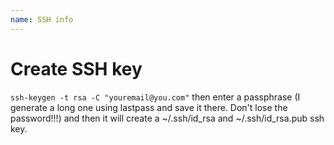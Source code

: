 ```yaml
---
name: SSH info
---
```


# Create SSH key

`ssh-keygen -t rsa -C "youremail@you.com"` then enter a passphrase (I generate a long one using lastpass and save it there. Don't lose the password!!!) and then it will create a ~/.ssh/id_rsa and ~/.ssh/id_rsa.pub ssh key.
